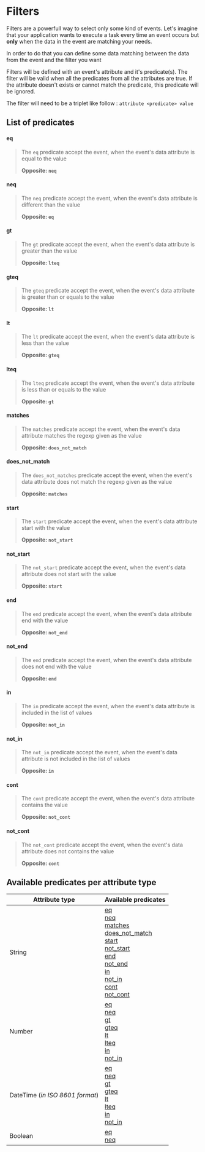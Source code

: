 # Filters

Filters are a powerfull way to select only some kind of events. Let's imagine that your application wants to execute a task every time an event occurs but **only** when the data in the event are matching your needs.

In order to do that you can define some data matching between the data from the event and the filter you want

Filters will be defined with an event's attribute and it's predicate(s). The filter will be valid when all the predicates from all the attributes are true. If the attribute doesn't exists or cannot match the predicate, this predicate will be ignored.

The filter will need to be a triplet like follow :
`attribute <predicate> value`

## List of predicates

#### eq
> The `eq` predicate accept the event, when the event's data attribute is equal to the value
>
> **Opposite: `neq`**

#### neq
> The `neq` predicate accept the event, when the event's data attribute is different than the value
>
> **Opposite: `eq`**

#### gt
> The `gt` predicate accept the event, when the event's data attribute is greater than the value
>
> **Opposite: `lteq`**

#### gteq
> The `gteq` predicate accept the event, when the event's data attribute is greater than or equals to the value
>
> **Opposite: `lt`**

#### lt
> The `lt` predicate accept the event, when the event's data attribute is less than the value
>
> **Opposite: `gteq`**

#### lteq
> The `lteq` predicate accept the event, when the event's data attribute is less than or equals to the value
>
> **Opposite: `gt`**

#### matches
> The `matches` predicate accept the event, when the event's data attribute matches the regexp given as the value
>
> **Opposite: `does_not_match`**

#### does_not_match
> The `does_not_matches` predicate accept the event, when the event's data attribute does not match the regexp given as the value
>
> **Opposite: `matches`**

#### start
> The `start` predicate accept the event, when the event's data attribute start with the value
>
> **Opposite: `not_start`**

#### not_start
> The `not_start` predicate accept the event, when the event's data attribute does not start with the value
>
> **Opposite: `start`**

#### end
> The `end` predicate accept the event, when the event's data attribute end with the value
>
> **Opposite: `not_end`**

#### not_end
> The `end` predicate accept the event, when the event's data attribute does not end with the value
>
> **Opposite: `end`**

#### in
> The `in` predicate accept the event, when the event's data attribute is included in the list of values
>
> **Opposite: `not_in`**

#### not_in
> The `not_in` predicate accept the event, when the event's data attribute is not included in the list of values
>
> **Opposite: `in`**

#### cont
> The `cont` predicate accept the event, when the event's data attribute contains the value
> 
> **Opposite: `not_cont`**

#### not_cont
> The `not_cont` predicate accept the event, when the event's data attribute does not contains the value
> 
> **Opposite: `cont`**

## Available predicates per attribute type

| Attribute type | Available predicates |
| --- | --- |
| String | [eq](#eq)<br/>[neq](#neq)<br/>[matches](#matches)<br/>[does_not_match](#does_not_match)<br/>[start](#start)<br/>[not_start](#not_start)<br/>[end](#end)<br/>[not_end](#not_end)<br/>[in](#in)<br/>[not_in](#not_in)<br/>[cont](#cont)<br/>[not_cont](#not_cont) |
| Number | [eq](#eq)<br/>[neq](#neq)<br/>[gt](#gt)<br/>[gteq](#gteq)<br/>[lt](#lt)<br/>[lteq](#lteq)<br/>[in](#in)<br/>[not_in](#not_in) |
| DateTime (_in ISO 8601 format_) | [eq](#eq)<br/>[neq](#neq)<br/>[gt](#gt)<br/>[gteq](#gteq)<br/>[lt](#lt)<br/>[lteq](#lteq)<br/>[in](#in)<br/>[not_in](#not_in) |
| Boolean | [eq](#eq)<br/>[neq](#neq) |
